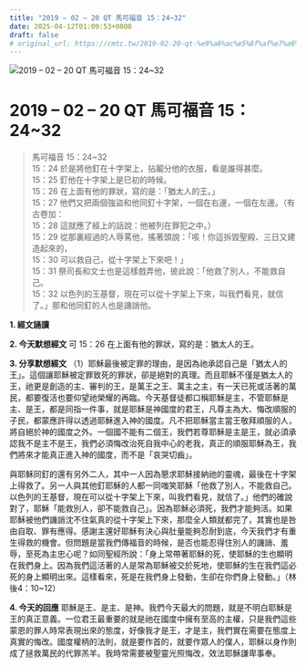 ```yaml
---
title: "2019 – 02 – 20 QT 馬可福音 15：24~32"
date: 2025-04-12T01:09:53+0800
draft: false
# original_url: https://cmtc.tw/2019-02-20-qt-%e9%a6%ac%e5%8f%af%e7%a6%8f%e9%9f%b3-15%ef%bc%9a2432
---
```


![2019 – 02 – 20 QT 馬可福音 15：24\~32](/images/qt.jpg   "2019 – 02 – 20 QT 馬可福音 15：24\~32")

# 2019 – 02 – 20 QT 馬可福音 15：24\~32

> 馬可福音 15：24\~32  
> 15：24 於是將他釘在十字架上，拈鬮分他的衣服，看是誰得甚麼。  
> 15：25 釘他在十字架上是巳初的時候。  
> 15：26 在上面有他的罪狀，寫的是：「猶太人的王。」  
> 15：27 他們又把兩個強盜和他同釘十字架，一個在右邊，一個在左邊。（有古卷加：  
> 15：28 這就應了經上的話說：他被列在罪犯之中。）  
> 15：29 從那裏經過的人辱罵他，搖著頭說：「咳！你這拆毀聖殿、三日又建造起來的，  
> 15：30 可以救自己，從十字架上下來吧！」  
> 15：31 祭司長和文士也是這樣戲弄他，彼此說：「他救了別人，不能救自己。  
> 15：32 以色列的王基督，現在可以從十字架上下來，叫我們看見，就信了。」那和他同釘的人也是譏誚他。

**1. 經文誦讀**

**2.  今天默想經文**
可 15：26 在上面有他的罪狀，寫的是：猶太人的王。

**3. 分享默想經文**
（1）耶穌最後被定罪的理由，是因為祂承認自己是「猶太人的王」。這個讓耶穌被定罪致死的罪狀，卻是絕對的真理。而且耶穌不僅是猶太人的王，祂更是創造的主、審判的王，是萬王之王、萬主之主，有一天已死或活著的萬民，都要復活也要仰望祂榮耀的再臨。今天基督徒都口稱耶穌是主，不管耶穌是主、是王，都是同指一件事，就是耶穌是神國度的君王，凡尊主為大、悔改順服的子民，都蒙應許得以透過耶穌進入神的國度。凡不把耶穌當主當王敬拜順服的人，將自絕於神的國度之外。一個國不能有二個王，我們若尊耶穌是主是王，就必須承認我不是主不是王，我們必須悔改治死自我中心的老我，真正的順服耶穌為王，我們將來才能真正進入神的國度，而不是「哀哭切齒」。

與耶穌同釘的還有另外二人，其中一人因為懇求耶穌接納祂的靈魂，最後在十字架上得救了。另一人與其他釘耶穌的人都一同嗤笑耶穌「他救了別人，不能救自己。以色列的王基督，現在可以從十字架上下來，叫我們看見，就信了。」他們的確說對了，耶穌「能救別人，卻不能救自己」。因為耶穌必須死，我們才能夠活。如果耶穌被他們譏誚沈不住氣真的從十字架上下來，那麼全人類就都完了，其實也是咎由自取、罪有應得。感謝主還好耶穌有決心與肚量能夠忍耐到底，今天我們才有重生得救的機會。但問題是當我們傳福音的時候，是否也能忍得住別人的譏誚、羞辱，至死為主忠心呢？如同聖經所說：「身上常帶著耶穌的死，使耶穌的生也顯明在我們身上。因為我們這活著的人是常為耶穌被交於死地，使耶穌的生在我們這必死的身上顯明出來。這樣看來，死是在我們身上發動，生卻在你們身上發動。」（林後4：10\~12）

**4. 今天的回應**
耶穌是王、是主、是神。我們今天最大的問題，就是不明白耶穌是王的真正意義。一位君王最重要的就是祂在國度中擁有至高的主權，只是我們這些蒙恩的罪人時常表現出來的態度，好像我才是王，才是主，我們實在需要在態度上真實的悔改。國度權柄的法則，就是要作首的，就要作眾人的僕人，耶穌以身作則成了拯救萬民的代罪羔羊。我時常需要被聖靈光照悔改，效法耶穌謙卑事奉。
